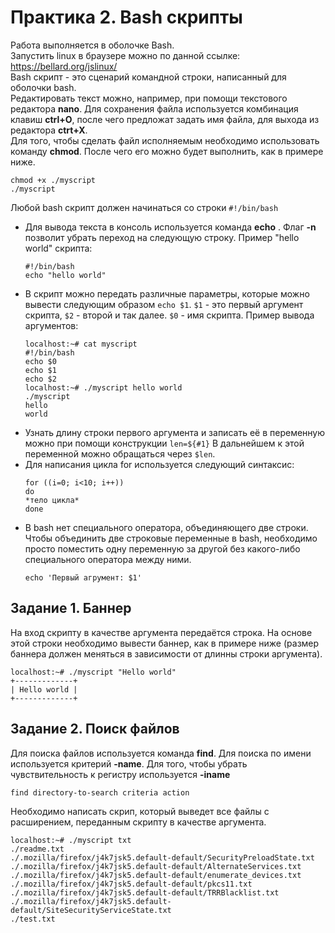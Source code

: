 # Практика 2. Bash скрипты
Работа выполняется в оболочке Bash.  
Запустить linux в браузере можно по данной ссылке: https://bellard.org/jslinux/  
Bash скрипт - это сценарий командной строки, написанный для оболочки bash.  
Редактировать текст можно, например, при помощи текстового редактора **nano**. Для сохранения файла используется комбинация клавиш **ctrl+O**, после чего предложат задать имя файла, для выхода из редактора **ctrt+X**.  
Для того, чтобы сделать файл исполняемым необходимо использовать команду **chmod**. После чего его можно будет выполнить, как в примере ниже.
```
chmod +x ./myscript
./myscript
```
Любой bash скрипт должен начинаться со строки `#!/bin/bash`  
* Для вывода текста в консоль используется команда **echo** . Флаг **-n** позволит убрать переход на следующую строку. Пример "hello world" скрипта:
	```
	#!/bin/bash
	echo "hello world"
	```
* В скрипт можно передать различные параметры, которые можно вывести следующим образом `echo $1`. `$1` - это первый аргумент скрипта, `$2` - второй и так далее. `$0` - имя скрипта. Пример вывода аргументов:
	```
	localhost:~# cat myscript
	#!/bin/bash
	echo $0
	echo $1
	echo $2
	localhost:~# ./myscript hello world
	./myscript
	hello
	world
	```
* Узнать длину строки первого аргумента и записать её в переменную можно при помощи конструкции `len=${#1}` В дальнейшем к этой переменной можно обращаться через `$len`.
* Для написания цикла for используется следующий синтаксис:
	```
	for ((i=0; i<10; i++))
	do
	*тело цикла*
	done
	```
* В bash нет специального оператора, объединяющего две строки. Чтобы объединить две строковые переменные в bash, необходимо просто поместить одну переменную за другой без какого-либо специального оператора между ними.
	```
	echo 'Первый агрумент: $1'
	```

## Задание 1. Баннер
На вход скрипту в качестве аргумента передаётся строка. На основе этой строки необходимо вывести баннер, как в примере ниже (размер баннера должен меняться в зависимости от длинны строки аргумента).
```
localhost:~# ./myscript "Hello world"
+-------------+
| Hello world |
+-------------+
```
## Задание 2. Поиск файлов
Для поиска файлов используется команда **find**. Для поиска по имени используется критерий **-name**. Для того, чтобы убрать чувствительность к регистру используется **-iname**
```
find directory-to-search criteria action
```
Необходимо написать скрип, который выведет все файлы с расширением, переданным скрипту в качестве аргумента.
```
localhost:~# ./myscript txt
./readme.txt
./.mozilla/firefox/j4k7jsk5.default-default/SecurityPreloadState.txt
./.mozilla/firefox/j4k7jsk5.default-default/AlternateServices.txt
./.mozilla/firefox/j4k7jsk5.default-default/enumerate_devices.txt
./.mozilla/firefox/j4k7jsk5.default-default/pkcs11.txt
./.mozilla/firefox/j4k7jsk5.default-default/TRRBlacklist.txt
./.mozilla/firefox/j4k7jsk5.default-default/SiteSecurityServiceState.txt
./test.txt
```